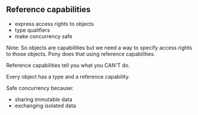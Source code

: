 ## Reference capabilities

- express access rights to objects
- type qualifiers
- make concurrency safe

Note:
So objects are capabilities but we need a way to specify access rights to those objects.
Pony does that using reference capabilities.

Reference capabilities tell you what you CAN'T do.

Every object has a type and a reference capability.

Safe concurrency because:
- sharing immutable data
- exchanging isolated data
